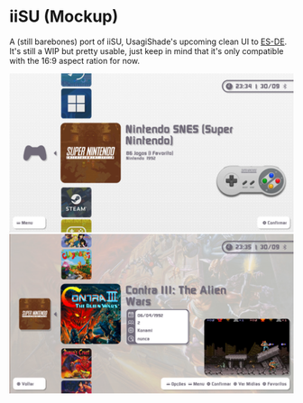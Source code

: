 # iiSU (Mockup)
A (still barebones) port of iiSU, UsagiShade's upcoming clean UI to [ES-DE](https://es-de.org/). It's still a WIP but pretty usable, just keep in mind that it's only compatible with the 16:9 aspect ration for now. 

![preview1](https://github.com/MrVictorFull57/iiSU--Mockup-/blob/c331889207513dce15fff157178ac516aa87f802/.screenshots/01-system.png)
![preview2](https://github.com/MrVictorFull57/iiSU--Mockup-/blob/c331889207513dce15fff157178ac516aa87f802/.screenshots/02-gamelist.png)
